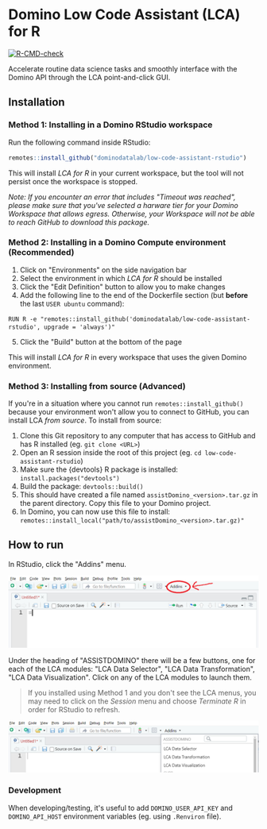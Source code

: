 # Domino Low Code Assistant (LCA) for R

<!-- badges: start -->
[![R-CMD-check](https://github.com/dominodatalab/low-code-assistant-rstudio/actions/workflows/R-CMD-check.yaml/badge.svg)](https://github.com/dominodatalab/low-code-assistant-rstudio/actions/workflows/R-CMD-check.yaml)
<!-- badges: end -->

Accelerate routine data science tasks and smoothly interface with the Domino API through the LCA point-and-click GUI.

## Installation

### Method 1: Installing in a Domino RStudio workspace

Run the following command inside RStudio:

```r
remotes::install_github("dominodatalab/low-code-assistant-rstudio")
```

This will install *LCA for R* in your current workspace, but the tool will not persist once the workspace is stopped. 

*Note: If you encounter an error that includes "Timeout was reached", please make sure that you've selected a harware tier for your Domino Workspace that allows egress. Otherwise, your Workspace will not be able to reach GitHub to download this package.*

### Method 2: Installing in a Domino Compute environment (Recommended)

1. Click on "Environments" on the side navigation bar
2. Select the environment in which *LCA for R* should be installed
3. Click the "Edit Definition" button to allow you to make changes
4. Add the following line to the end of the Dockerfile section (but **before** the last `USER ubuntu` command):

  ```
  RUN R -e "remotes::install_github('dominodatalab/low-code-assistant-rstudio', upgrade = 'always')"
  ```

5. Click the "Build" button at the bottom of the page

This will install *LCA for R* in every workspace that uses the given Domino environment.

### Method 3: Installing from source (Advanced)

If you're in a situation where you cannot run `remotes::install_github()` because your environment won't allow you to connect to GitHub, you can install LCA *from source*. To install from source:

1. Clone this Git repository to any computer that has access to GitHub and has R installed (eg. `git clone <URL>`)
2. Open an R session inside the root of this project (eg. `cd low-code-assistant-rstudio`)
3. Make sure the {devtools} R package is installed: `install.packages("devtools")`
4. Build the package: `devtools::build()`
5. This should have created a file named `assistDomino_<version>.tar.gz` in the parent directory. Copy this file to your Domino project.
6. In Domino, you can now use this file to install: `remotes::install_local("path/to/assistDomino_<version>.tar.gz)"`

## How to run

In RStudio, click the "Addins" menu.

![addins menu before click](inst/docs/screenshots/rstudio-addins-closed.png)

Under the heading of "ASSISTDOMINO" there will be a few buttons, one for each of the LCA modules: "LCA Data Selector", "LCA Data Transformation", "LCA Data Visualization". Click on any of the LCA modules to launch them.

> If you installed using Method 1 and you don't see the LCA menus, you may need to click on the *Session* menu and choose *Terminate R* in order for RStudio to refresh.

![addins menu after click](inst/docs/screenshots/rstudio-addins-open.png)

### Development

When developing/testing, it's useful to add `DOMINO_USER_API_KEY` and `DOMINO_API_HOST` environment variables (eg. using `.Renviron` file).

